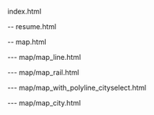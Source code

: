 index.html

-- resume.html

-- map.html

--- map/map_line.html

--- map/map_rail.html

--- map/map_with_polyline_cityselect.html

--- map/map_city.html


